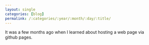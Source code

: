 ```yaml
---
layout: single
categories: [blog]
permalink: /:categories/:year/:month/:day/:title/
---
```


It was a few months ago when I learned about hosting a web page via github pages.